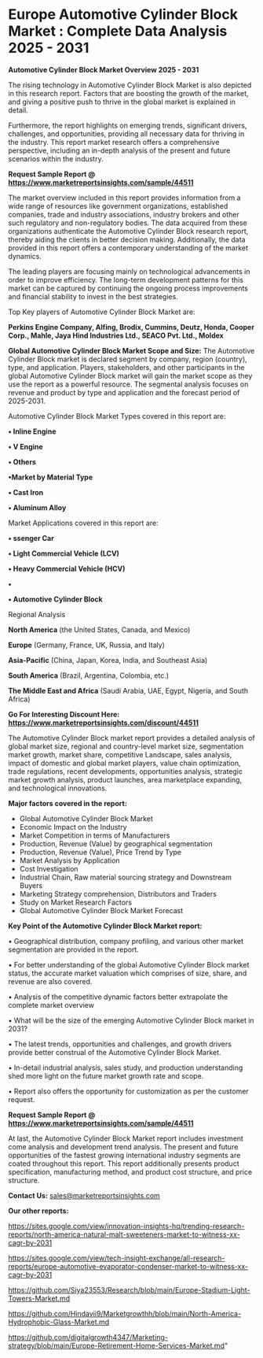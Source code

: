 # Europe Automotive Cylinder Block Market : Complete Data Analysis 2025 - 2031

<Strong> Automotive Cylinder Block Market Overview 2025 - 2031</strong>

The rising technology in Automotive Cylinder Block Market is also depicted in this research report. Factors that are boosting the growth of the market, and giving a positive push to thrive in the global market is explained in detail.

Furthermore, the report highlights on emerging trends, significant drivers, challenges, and opportunities, providing all necessary data for thriving in the industry. This report market research offers a comprehensive perspective, including an in-depth analysis of the present and future scenarios within the industry.

<strong>Request Sample Report @ <a href=https://www.marketreportsinsights.com/sample/44511>https://www.marketreportsinsights.com/sample/44511</a></strong>

The market overview included in this report provides information from a wide range of resources like government organizations, established companies, trade and industry associations, industry brokers and other such regulatory and non-regulatory bodies. The data acquired from these organizations authenticate the Automotive Cylinder Block research report, thereby aiding the clients in better decision making. Additionally, the data provided in this report offers a contemporary understanding of the market dynamics.

The leading players are focusing mainly on technological advancements in order to improve efficiency. The long-term development patterns for this market can be captured by continuing the ongoing process improvements and financial stability to invest in the best strategies.

Top Key players of Automotive Cylinder Block Market are:

<strong>Perkins Engine Company, Alfing, Brodix, Cummins, Deutz, Honda, Cooper Corp., Mahle, Jaya Hind Industries Ltd., SEACO Pvt. Ltd., Moldex</strong>

<strong><b>Global Automotive Cylinder Block Market Scope and Size:</b></strong>
The Automotive Cylinder Block market is declared segment by company, region (country), type, and application. Players, stakeholders, and other participants in the global Automotive Cylinder Block market will gain the market scope as they use the report as a powerful resource. The segmental analysis focuses on revenue and product by type and application and the forecast period of 2025-2031.

Automotive Cylinder Block Market Types covered in this report are:

<strong>•  Inline Engine

•  V Engine

•  Others

•Market by Material Type

•  Cast Iron

•  Aluminum Alloy</strong>

Market Applications covered in this report are:

<strong>•  ssenger Car

•  Light Commercial Vehicle (LCV)

•  Heavy Commercial Vehicle (HCV)

•  

•  Automotive Cylinder Block</strong> 

Regional Analysis

<strong>North America</strong> (the United States, Canada, and Mexico)

<strong>Europe</strong> (Germany, France, UK, Russia, and Italy)

<strong>Asia-Pacific</strong> (China, Japan, Korea, India, and Southeast Asia)

<strong>South America</strong> (Brazil, Argentina, Colombia, etc.)

<strong>The Middle East and Africa</strong> (Saudi Arabia, UAE, Egypt, Nigeria, and South Africa)

<strong>Go For Interesting Discount Here: <a href=https://www.marketreportsinsights.com/discount/44511>https://www.marketreportsinsights.com/discount/44511</a></strong>

The Automotive Cylinder Block market report provides a detailed analysis of global market size, regional and country-level market size, segmentation market growth, market share, competitive Landscape, sales analysis, impact of domestic and global market players, value chain optimization, trade regulations, recent developments, opportunities analysis, strategic market growth analysis, product launches, area marketplace expanding, and technological innovations.

<strong><b>Major factors covered in the report:</b></strong>
<ul>
  <li>Global Automotive Cylinder Block Market </li>
  <li>Economic Impact on the Industry</li>
  <li>Market Competition in terms of Manufacturers</li>
  <li>Production, Revenue (Value) by geographical segmentation</li>
  <li>Production, Revenue (Value), Price Trend by Type</li>
  <li>Market Analysis by Application</li>
  <li>Cost Investigation</li>
  <li>Industrial Chain, Raw material sourcing strategy and Downstream Buyers</li>
  <li>Marketing Strategy comprehension, Distributors and Traders</li>
  <li>Study on Market Research Factors</li>
  <li>Global Automotive Cylinder Block Market Forecast</li>
</ul>

<strong><b>Key Point of the Automotive Cylinder Block Market report:</b></strong>

• Geographical distribution, company profiling, and various other market segmentation are provided in the report.

• For better understanding of the global Automotive Cylinder Block market status, the accurate market valuation which comprises of size, share, and revenue are also covered.

• Analysis of the competitive dynamic factors better extrapolate the complete market overview

• What will be the size of the emerging Automotive Cylinder Block market in 2031?

• The latest trends, opportunities and challenges, and growth drivers provide better construal of the Automotive Cylinder Block Market.

• In-detail industrial analysis, sales study, and production understanding shed more light on the future market growth rate and scope.

• Report also offers the opportunity for customization as per the customer request.

<strong>Request Sample Report @ <a href=https://www.marketreportsinsights.com/sample/44511>https://www.marketreportsinsights.com/sample/44511</a></strong>

At last, the Automotive Cylinder Block Market report includes investment come analysis and development trend analysis. The present and future opportunities of the fastest growing international industry segments are coated throughout this report. This report additionally presents product specification, manufacturing method, and product cost structure, and price structure.

<strong>Contact Us:</strong>
sales@marketreportsinsights.com

<strong>Our other reports:</strong>

<a href=https://sites.google.com/view/innovation-insights-hq/trending-research-reports/north-america-natural-malt-sweeteners-market-to-witness-xx-cagr-by-2031>https://sites.google.com/view/innovation-insights-hq/trending-research-reports/north-america-natural-malt-sweeteners-market-to-witness-xx-cagr-by-2031</a>

<a href=https://sites.google.com/view/tech-insight-exchange/all-research-reports/europe-automotive-evaporator-condenser-market-to-witness-xx-cagr-by-2031>https://sites.google.com/view/tech-insight-exchange/all-research-reports/europe-automotive-evaporator-condenser-market-to-witness-xx-cagr-by-2031</a>

<a href=https://github.com/Siya23553/Research/blob/main/Europe-Stadium-Light-Towers-Market.md>https://github.com/Siya23553/Research/blob/main/Europe-Stadium-Light-Towers-Market.md</a>

<a href=https://github.com/Hindavii9/Marketgrowthh/blob/main/North-America-Hydrophobic-Glass-Market.md>https://github.com/Hindavii9/Marketgrowthh/blob/main/North-America-Hydrophobic-Glass-Market.md</a>

<a href=https://github.com/digitalgrowth4347/Marketing-strategy/blob/main/Europe-Retirement-Home-Services-Market.md>https://github.com/digitalgrowth4347/Marketing-strategy/blob/main/Europe-Retirement-Home-Services-Market.md</a>"
